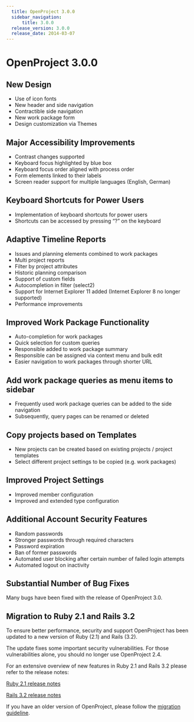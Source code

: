 ```yaml
---
  title: OpenProject 3.0.0
  sidebar_navigation:
      title: 3.0.0
  release_version: 3.0.0
  release_date: 2014-03-07
---
```


# OpenProject 3.0.0

## New Design

  - Use of icon fonts
  - New header and side navigation
  - Contractible side navigation
  - New work package form
  - Design customization via Themes

## Major Accessibility Improvements

  -  Contrast changes supported
  - Keyboard focus highlighted by blue box
  - Keyboard focus order aligned with process order
  - Form elements linked to their labels
  - Screen reader support for multiple languages (English, German)

## Keyboard Shortcuts for Power Users

  -  Implementation of keyboard shortcuts for power users
  - Shortcuts can be accessed by pressing “?” on the keyboard

## Adaptive Timeline Reports

  - Issues and planning elements combined to work packages
  - Multi project reports
  - Filter by project attributes
  - Historic planning comparison
  - Support of custom fields
  - Autocompletion in filter (select2)
  - Support for Internet Explorer 11 added (Internet Explorer 8 no
    longer supported)
  - Performance improvements

## Improved Work Package Functionality

  - Auto-completion for work packages
  - Quick selection for custom queries
  - Responsible added to work package summary
  - Responsible can be assigned via context menu and bulk edit
  - Easier navigation to work packages through shorter URL

## Add work package queries as menu items to sidebar

  -  Frequently used work package queries can be added to the side
    navigation
  - Subsequently, query pages can be renamed or deleted

## Copy projects based on Templates

  -  New projects can be created based on existing projects / project
    templates
  - Select different project settings to be copied (e.g. work packages)

## Improved Project Settings

  - Improved member configuration
  - Improved and extended type configuration

## Additional Account Security Features

  -  Random passwords
  - Stronger passwords through required characters
  - Password expiration
  - Ban of former passwords
  - Automated user blocking after certain number of failed login
    attempts
  - Automated logout on inactivity

## Substantial Number of Bug Fixes

Many bugs have been fixed with the release of OpenProject 3.0.  
 

## Migration to Ruby 2.1 and Rails 3.2

To ensure better performance, security and support OpenProject has been
updated to a new version of Ruby (2.1) and Rails (3.2).

The update fixes some important security vulnerabilities. For those
vulnerabilities alone, you should no longer use OpenProject 2.4.

For an extensive overview of new features in Ruby 2.1 and Rails 3.2
please refer to the release notes:

[Ruby 2.1 release notes](https://www.ruby-lang.org/en/news/2013/12/25/ruby-2-1-0-is-released/)

[Rails 3.2 release notes](https://guides.rubyonrails.org/v3.2.14/3_2_release_notes.html)

If you have an older version of OpenProject, please follow the
[migration guideline](../../../installation-and-operations/operation/upgrading/).
